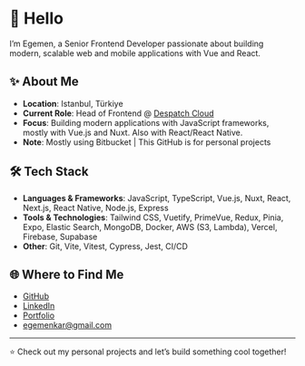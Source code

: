 # 👋 Hello

I’m Egemen, a Senior Frontend Developer passionate about building modern, scalable web and mobile applications with Vue and React.

## ✨ About Me

- **Location**: Istanbul, Türkiye
- **Current Role**: Head of Frontend @ [Despatch Cloud](https://despatchcloud.com/)
- **Focus**: Building modern applications with JavaScript frameworks, mostly with Vue.js and Nuxt. Also with React/React Native.
- **Note**: Mostly using Bitbucket | This GitHub is for personal projects

## 🛠️ Tech Stack

- **Languages & Frameworks**: JavaScript, TypeScript, Vue.js, Nuxt, React, Next.js, React Native, Node.js, Express
- **Tools & Technologies**: Tailwind CSS, Vuetify, PrimeVue, Redux, Pinia, Expo, Elastic Search, MongoDB, Docker, AWS (S3, Lambda), Vercel, Firebase, Supabase
- **Other**: Git, Vite, Vitest, Cypress, Jest, CI/CD

## 🌐 Where to Find Me

- [GitHub](https://github.com/egemenkar)  
- [LinkedIn](https://linkedin.com/in/egemen-kar)  
- [Portfolio](https://egmn.dev)
- [egemenkar@gmail.com](mailto:egemenkar@gmail.com)  

---
⭐️ Check out my personal projects and let’s build something cool together!
